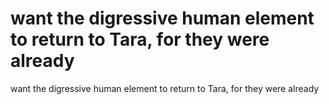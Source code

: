# want the digressive human element to return to Tara, for they were already

want the digressive human element to return to Tara, for they were already